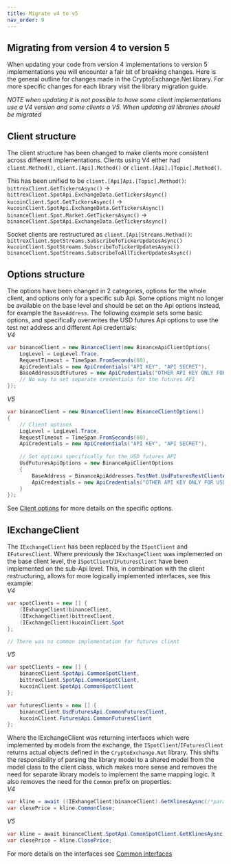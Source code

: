 ```yaml
---
title: Migrate v4 to v5
nav_order: 9
---
```


## Migrating from version 4 to version 5
When updating your code from version 4 implementations to version 5 implementations you will encounter a fair bit of breaking changes. Here is the general outline for changes made in the CryptoExchange.Net library. For more specific changes for each library visit the library migration guide.

*NOTE when updating it is not possible to have some client implementations use a V4 version and some clients a V5. When updating all libraries should be migrated*

## Client structure
The client structure has been changed to make clients more consistent across different implementations. Clients using V4 either had `client.Method()`, `client.[Api].Method()` or `client.[Api].[Topic].Method()`.  

This has been unified to be `client.[Api]Api.[Topic].Method()`:  
`bittrexClient.GetTickersAsync()` -> `bittrexClient.SpotApi.ExchangeData.GetTickersAsync()`  
`kucoinClient.Spot.GetTickersAsync()` -> `kucoinClient.SpotApi.ExchangeData.GetTickersAsync()`  
`binanceClient.Spot.Market.GetTickersAsync()` -> `binanceClient.SpotApi.ExchangeData.GetTickersAsync()`  

Socket clients are restructured as `client.[Api]Streams.Method()`:
`bittrexClient.SpotStreams.SubscribeToTickerUpdatesAsync()`  
`kucoinClient.SpotStreams.SubscribeToTickerUpdatesAsync()`  
`binanceClient.SpotStreams.SubscribeToAllTickerUpdatesAsync()`  


## Options structure
The options have been changed in 2 categories, options for the whole client, and options only for a specific sub Api. Some options might no longer be available on the base level and should be set on the Api options instead, for example the `BaseAddress`. 
The following example sets some basic options, and specifically overwrites the USD futures Api options to use the test net address and different Api credentials:  
*V4*
```csharp
var binanceClient = new BinanceClient(new BinanceApiClientOptions{
	LogLevel = LogLevel.Trace,
	RequestTimeout = TimeSpan.FromSeconds(60),
	ApiCredentials = new ApiCredentials("API KEY", "API SECRET"),
	BaseAddressUsdtFutures = new ApiCredentials("OTHER API KEY ONLY FOR USD FUTURES", "OTHER API SECRET ONLY FOR USD FUTURES")
	// No way to set separate credentials for the futures API
});
```

*V5*
```csharp
var binanceClient = new BinanceClient(new BinanceClientOptions()
{
	// Client options
	LogLevel = LogLevel.Trace,
	RequestTimeout = TimeSpan.FromSeconds(60),
	ApiCredentials = new ApiCredentials("API KEY", "API SECRET"),
	
	// Set options specifically for the USD futures API
	UsdFuturesApiOptions = new BinanceApiClientOptions
	{
		BaseAddress = BinanceApiAddresses.TestNet.UsdFuturesRestClientAddress,
		ApiCredentials = new ApiCredentials("OTHER API KEY ONLY FOR USD FUTURES", "OTHER API SECRET ONLY FOR USD FUTURES")
	}
});
```
See [Client options](https://github.com/JKorf/CryptoExchange.Net/wiki/Options) for more details on the specific options.

## IExchangeClient
The `IExchangeClient` has been replaced by the `ISpotClient` and `IFuturesClient`. Where previously the `IExchangeClient` was implemented on the base client level, the `ISpotClient`/`IFuturesClient` have been implemented on the sub-Api level.
This, in combination with the client restructuring, allows for more logically implemented interfaces, see this example:  
*V4*
```csharp
var spotClients = new [] {
	(IExhangeClient)binanceClient,
	(IExchangeClient)bittrexClient,
	(IExchangeClient)kucoinClient.Spot
};

// There was no common implementation for futures client
```

*V5*
```csharp
var spotClients = new [] {
	binanceClient.SpotApi.CommonSpotClient,
	bittrexClient.SpotApi.CommonSpotClient,
	kucoinClient.SpotApi.CommonSpotClient
};

var futuresClients = new [] {
	binanceClient.UsdFuturesApi.CommonFuturesClient,
	kucoinClient.FuturesApi.CommonFuturesClient
};
```

Where the IExchangeClient was returning interfaces which were implemented by models from the exchange, the `ISpotClient`/`IFuturesClient` returns actual objects defined in the `CryptoExchange.Net` library. This shifts the responsibility of parsing 
the library model to a shared model from the model class to the client class, which makes more sense and removes the need for separate library models to implement the same mapping logic. It also removes the need for the `Common` prefix on properties:  
*V4*
```csharp
var kline = await ((IExhangeClient)binanceClient).GetKlinesAysnc(/*params*/);
var closePrice = kline.CommonClose;
```

*V5*
```csharp
var kline = await binanceClient.SpotApi.ComonSpotClient.GetKlinesAysnc(/*params*/);
var closePrice = kline.ClosePrice;
```

For more details on the interfaces see [Common interfaces](interfaces.html)